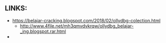 
## LINKS:
* https://belajar-cracking.blogspot.com/2018/02/ollydbg-colection.html
  * http://www.4file.net/mh3qmvdvkrqw/ollydbg_belajar-_ing.blogspot.rar.html
* 
